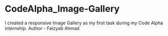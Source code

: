 # CodeAlpha_Image-Gallery
I created a responsive Image Gallery as my first task during my Code Alpha internship.
Author - Faizyab Ahmad

